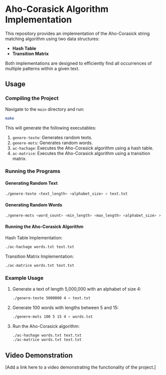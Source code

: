 # Aho-Corasick Algorithm Implementation

This repository provides an implementation of the Aho-Corasick string matching algorithm using two data structures:
- **Hash Table**
- **Transition Matrix**

Both implementations are designed to efficiently find all occurrences of multiple patterns within a given text.

## Usage

### Compiling the Project
Navigate to the `main` directory and run:
```bash
make
```
This will generate the following executables:
1. `genere-texte`: Generates random texts.
2. `genere-mots`: Generates random words.
3. `ac-hachage`: Executes the Aho-Corasick algorithm using a hash table.
4. `ac-matrice`: Executes the Aho-Corasick algorithm using a transition matrix.

### Running the Programs
#### Generating Random Text
```bash
./genere-texte <text_length> <alphabet_size> > text.txt
```
#### Generating Random Words
```bash
./genere-mots <word_count> <min_length> <max_length> <alphabet_size> > words.txt
```
#### Running the Aho-Corasick Algorithm
Hash Table Implementation:
```bash
./ac-hachage words.txt text.txt
```

Transition Matrix Implementation:
```bash
./ac-matrice words.txt text.txt
```

### Example Usage
1. Generate a text of length 5,000,000 with an alphabet of size 4:
   ```bash
   ./genere-texte 5000000 4 > text.txt
   ```
2. Generate 100 words with lengths between 5 and 15:
   ```bash
   ./genere-mots 100 5 15 4 > words.txt
   ```
3. Run the Aho-Corasick algorithm:
   ```bash
   ./ac-hachage words.txt text.txt
   ./ac-matrice words.txt text.txt
   ```

## Video Demonstration
[Add a link here to a video demonstrating the functionality of the project.]
